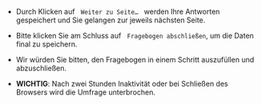 * Durch Klicken auf  &nbsp; `Weiter zu Seite…` &nbsp; werden Ihre Antworten gespeichert und Sie gelangen zur jeweils nächsten Seite.

* Bitte klicken Sie am Schluss auf &nbsp; `Fragebogen abschließen`, um die Daten final zu speichern.

* Wir würden Sie bitten, den Fragebogen in einem Schritt auszufüllen und abzuschließen. 

* <b>WICHTIG</b>: Nach zwei Stunden Inaktivität oder bei Schließen des Browsers wird die Umfrage unterbrochen.


